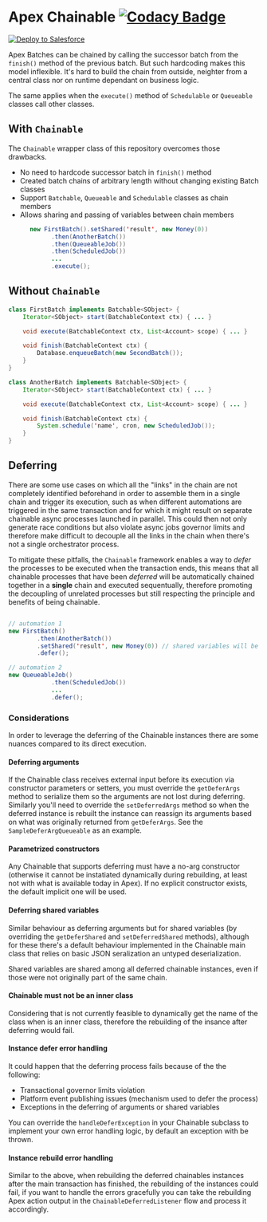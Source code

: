 # Apex Chainable [![Codacy Badge](https://app.codacy.com/project/badge/Grade/7024ec2e01c24c03a323e565e029a5a6)](https://www.codacy.com/gh/rsoesemann/apex-chainable/dashboard?utm_source=github.com&amp;utm_medium=referral&amp;utm_content=rsoesemann/apex-chainable&amp;utm_campaign=Badge_Grade)

<a href="https://githubsfdeploy.herokuapp.com?owner=rsoesemann&repo=apex-chainable-batch">
  <img alt="Deploy to Salesforce"
       src="https://raw.githubusercontent.com/afawcett/githubsfdeploy/master/src/main/webapp/resources/img/deploy.png">
</a>

Apex Batches can be chained by calling the successor batch from the `finish()` method of the previous batch. 
But such hardcoding makes this model inflexible. It's hard to build the chain from outside, neighter from a central class 
nor on runtime dependant on business logic.

The same applies when the `execute()` method of `Schedulable` or `Queueable` classes call other classes.

## With `Chainable`

The `Chainable` wrapper class of this repository overcomes those drawbacks.

 - No need to hardcode successor batch in `finish()` method
 - Created batch chains of arbitrary length without changing existing Batch classes
 - Support `Batchable`, `Queueable` and `Schedulable` classes as chain members
 - Allows sharing and passing of variables between chain members

```java
      new FirstBatch().setShared('result', new Money(0))
            .then(AnotherBatch())
            .then(QueueableJob())
            .then(ScheduledJob())
            ...
            .execute();
```

## Without `Chainable`

```java
class FirstBatch implements Batchable<SObject> {
    Iterator<SObject> start(BatchableContext ctx) { ... }

    void execute(BatchableContext ctx, List<Account> scope) { ... }

    void finish(BatchableContext ctx) {
        Database.enqueueBatch(new SecondBatch()); 
    }
}
```

```java
class AnotherBatch implements Batchable<SObject> {
    Iterator<SObject> start(BatchableContext ctx) { ... }

    void execute(BatchableContext ctx, List<Account> scope) { ... }

    void finish(BatchableContext ctx) {
        System.schedule('name', cron, new ScheduledJob()); 
    }
}
```

## Deferring

There are some use cases on which all the "links" in the chain are not completely identified beforehand in order to assemble them in a single chain and trigger its execution, such as when different automations are triggered in the same transaction and for which it might result on separate chainable async processes launched in parallel. This could then not only generate race conditions but also violate async jobs governor limits and therefore make difficult to decouple all the links in the chain when there's not a single orchestrator process.

To mitigate these pitfalls, the `Chainable` framework enables a way to *defer* the processes to be executed when the transaction ends, this means that all chainable processes that have been *deferred* will be automatically chained together in a **single** chain and executed sequentually, therefore promoting the decoupling of unrelated processes but still respecting the principle and benefits of being chainable.

```java

// automation 1
new FirstBatch()
        .then(AnotherBatch())
        .setShared('result', new Money(0)) // shared variables will be available across other following deferred chainables
        .defer();

// automation 2
new QueueableJob()
            .then(ScheduledJob())
            ...
            .defer();


```

### Considerations

In order to leverage the deferring of the Chainable instances there are some nuances compared to its direct execution.

#### Deferring arguments

If the Chainable class receives external input before its execution via constructor parameters or setters, you must override the `getDeferArgs` method to serialize them so the arguments are not lost during deferring. Similarly you'll need to override the `setDeferredArgs` method so when the deferred instance is rebuilt the instance can reassign its arguments based on what was originally returned from `getDeferArgs`. See the `SampleDeferArgQueueable` as an example.

#### Parametrized constructors

Any Chainable that supports deferring must have a no-arg constructor (otherwise it cannot be instatiated dynamically during rebuilding, at least not with what is available today in Apex). If no explicit constructor exists, the default implicit one will be used.

#### Deferring shared variables

Similar behaviour as deferring arguments but for shared variables (by overriding the `getDeferShared` and `setDeferredShared` methods), although for these there's a default behaviour implemented in the Chainable main class that relies on basic JSON seralization an untyped deserialization.

Shared variables are shared among all deferred chainable instances, even if those were not originally part of the same chain.

#### Chainable must not be an inner class

Considering that is not currently feasible to dynamically get the name of the class when is an inner class, therefore the rebuilding of the insance after deferring would fail.

#### Instance defer error handling

It could happen that the deferring process fails because of the the following:

* Transactional governor limits violation
* Platform event publishing issues (mechanism used to defer the process)
* Exceptions in the deferring of arguments or shared variables

You can override the `handleDeferException` in your Chainable subclass to implement your own error handling logic, by default an exception with be thrown.

#### Instance rebuild error handling

Similar to the above, when rebuilding the deferred chainables instances after the main transaction has finished, the rebuilding of the instances could fail, if you want to handle the errors gracefully you can take the rebuilding Apex action output in the `ChainableDeferredListener` flow and process it accordingly.